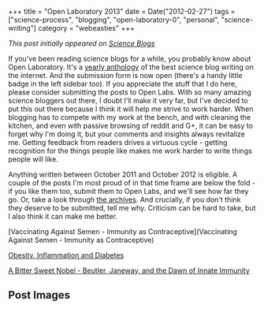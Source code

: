 +++
title = "Open Laboratory 2013"
date = Date("2012-02-27")
tags = ["science-process", "blogging", "open-laboratory-0", "personal", "science-writing"]
category = "webeasties"
+++

_This post initially appeared on [Science Blogs](http://scienceblogs.com/webeasties)_

If you've been reading science blogs for a while, you probably know about Open Laboratory. It's a [yearly anthology](http://blogs.scientificamerican.com/network-central/2012/02/27/open-laboratory-2013-submissions-form-is-now-open/) of the best science blog writing on the internet. And the submission form is now open (there's a handy little badge in the left sidebar too). 
If you appreciate the stuff that I do here, please consider submitting the posts to Open Labs. With so many amazing science bloggers out there, I doubt I'll make it very far, but I've decided to put this out there because I think it will help me strive to work harder. When blogging has to compete with my work at the bench, and with cleaning the kitchen, and even with passive browsing of reddit and G+, it can be easy to forget why I'm doing it, but your comments and insights always revitalize me. Getting feedback from readers drives a virtuous cycle - getting recognition for the things people like makes me work harder to write things people will like.

Anything written between October 2011 and October 2012 is eligible. A couple of the posts I'm most proud of in that time frame are below the fold - if you like them too, submit them to Open Labs, and we'll see how far they go. Or, take a look through [the archives](http://scienceblogs.com/webeasties/archives.php). And crucially, if you don't think they deserve to be submitted, tell me why. Criticism can be hard to take, but I also think it can make me better.

[Vaccinating Against Semen - Immunity as Contraceptive](Vaccinating Against Semen - Immunity as Contraceptive)

[Obesity, Inflammation and Diabetes](http://scienceblogs.com/webeasties/2011/12/obesity_inflammation_and_diabe.php)

[A Bitter Sweet Nobel - Beutler, Janeway, and the Dawn of Innate Immunity](http://scienceblogs.com/webeasties/2011/10/a_bitter_sweet_nobel_-_beutler.php)

      
  

 ## Post Images


